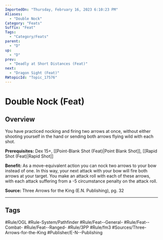 ```yaml
---
ImportedOn: "Thursday, February 16, 2023 6:10:23 PM"
Aliases:
  - "Double Nock"
Category: "Feats"
Suffix: "Feat"
Tags:
  - "Category/Feats"
parent:
  - "D"
up:
  - "D"
prev:
  - "Deadly at Short Distances (Feat)"
next:
  - "Dragon Sight (Feat)"
RWtopicId: "Topic_17576"
---
```

# Double Nock (Feat)
## Overview
You have practiced nocking and firing two arrows at once, without either shooting yourself in the hand or sending both arrows flying wild with each shot.

**Prerequisites:** Dex 15+, [[Point-Blank Shot (Feat)|Point Blank Shot]], [[Rapid Shot (Feat)|Rapid Shot]]

**Benefit:** As a move-equivalent action you can nock two arrows to your bow instead of one. In this way, your next attack with your bow will fire both arrows at your target. You make an attack roll with each of these arrows, with each attack suffering from a -5 circumstance penalty on the attack roll.

**Source:** Three Arrows for the King (E.N. Publishing), pg. 32


---
## Tags
#Rule/OGL #Rule-System/Pathfinder #Rule/Feat--General- #Rule/Feat--Combat- #Rule/Feat--Ranged- #Rule/3PP #Rule/fm3 #Sources/Three-Arrows-for-the-King #Publisher/E-N--Publishing

